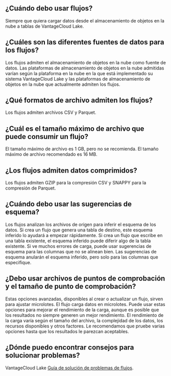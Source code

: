 ¿Cuándo debo usar flujos?
-------------------------

Siempre que quiera cargar datos desde el almacenamiento de objetos en la nube a tablas de VantageCloud Lake.

¿Cuáles son las diferentes fuentes de datos para los flujos?
------------------------------------------------------------

Los flujos admiten el almacenamiento de objetos en la nube como fuente de datos. Las plataformas de almacenamiento de objetos en la nube admitidas varían según la plataforma en la nube en la que está implementado su sistema VantageCloud Lake y las plataformas de almacenamiento de objetos en la nube que actualmente admiten los flujos.

¿Qué formatos de archivo admiten los flujos?
--------------------------------------------

Los flujos admiten archivos CSV y Parquet.

¿Cuál es el tamaño máximo de archivo que puede consumir un flujo?
-----------------------------------------------------------------

El tamaño máximo de archivo es 1 GB, pero no se recomienda. El tamaño máximo de archivo recomendado es 16 MB.

¿Los flujos admiten datos comprimidos?
--------------------------------------

Los flujos admiten GZIP para la compresión CSV y SNAPPY para la compresión de Parquet.

¿Cuándo debo usar las sugerencias de esquema?
---------------------------------------------

Los flujos analizan los archivos de origen para inferir el esquema de los datos. Si crea un flujo que genera una tabla de destino, este esquema inferido lo ayudará a empezar rápidamente. Si crea un flujo que escribe en una tabla existente, el esquema inferido puede diferir algo de la tabla existente. Si ve muchos errores de carga, puede usar sugerencias de esquema para las columnas que no se alinean bien. Las sugerencias de esquema anularán el esquema inferido, pero solo para las columnas que especifique.

¿Debo usar archivos de puntos de comprobación y el tamaño de punto de comprobación?
-----------------------------------------------------------------------------------

Estas opciones avanzadas, disponibles al crear o actualizar un flujo, sirven para ajustar microlotes. El flujo carga datos en microlotes. Puede usar estas opciones para mejorar el rendimiento de la carga, aunque es posible que los resultados no siempre generen un mejor rendimiento. El rendimiento de la carga varía según el tamaño del archivo, la complejidad de los datos, los recursos disponibles y otros factores. Le recomendamos que pruebe varias opciones hasta que los resultados le parezcan aceptables.

¿Dónde puedo encontrar consejos para solucionar problemas?
----------------------------------------------------------

VantageCloud Lake [Guía de solución de problemas de flujos](https://docs.teradata.com/access/sources/dita/topic?dita:mapPath=phg1621910019905.ditamap&dita:ditavalPath=pny1626732985837.ditaval&dita:topicPath=boc1675723702859.dita).
